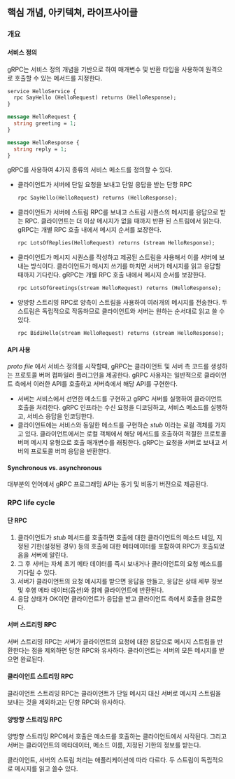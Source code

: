## 핵심 개념, 아키텍쳐, 라이프사이클

### 개요

#### 서비스 정의

gRPC는 서비스 정의 개념을 기반으로 하여 매개변수 및 반환 타입을 사용하여 원격으로 호출할 수 있는 메서드를 지정한다. 

```protobuf
service HelloService {
  rpc SayHello (HelloRequest) returns (HelloResponse);
}

message HelloRequest {
  string greeting = 1;
}

message HelloResponse {
  string reply = 1;
}
```

gRPC를 사용하여 4가지 종류의 서비스 메소드를 정의할 수 있다.

- 클라이언트가 서버에 단일 요청을 보내고 단일 응답을 받는 단항 RPC

  ```protobuf
  rpc SayHello(HelloRequest) returns (HelloResponse);
  ```

- 클라이언트가 서버에 스트림 RPC를 보내고 스트림 시퀀스의 메시지를 응답으로 받는 RPC. 클라이언트는 더 이상 메시지가 없을 때까지 반환 된 스트림에서 읽는다. gRPC는 개별 RPC 호출 내에서 메시지 순서를 보장한다.

  ```protobuf
  rpc LotsOfReplies(HelloRequest) returns (stream HelloResponse);
  ```

- 클라이언트가 메시지 시퀀스를 작성하고 제공된 스트림을 사용해서 이를 서버에 보내는 방식이다. 클라이언트가 메시지 쓰기를 마치면 서버가 메시지를 읽고 응답할 때까지 기다린다. gRPC는 개별 RPC 호출 내에서 메시지 순서를 보장한다.

  ```protobuf
  rpc LotsOfGreetings(stream HelloRequest) returns (HelloResponse);
  ```

- 양방향 스트리밍 RPC로 양측이 스트림을 사용하여 여러개의 메시지를 전송한다. 두 스트림은 독립적으로 작동하므로 클라이언트와 서버는 원하는 순서대로 읽고 쓸 수 있다.

  ```
  rpc BidiHello(stream HelloRequest) returns (stream HelloResponse);
  ```

#### API 사용

*proto file* 에서 서비스 정의를 시작할때, gRPC는 클라이언트 및 서버 측 코드를 생성하는 프로토콜 버퍼 컴파일러 플러그인을 제공한다. gRPC 사용자는 일반적으로 클라이언트 측에서 이러한 API를 호출하고 서버측에서 해당 API를 구현한다.

- 서버는 서비스에서 선언한 메소드를 구현하고 gRPC 서버를 실행하여 클라이언트 호출을 처리한다. gRPC 인프라는 수신 요청을 디코딩하고, 서비스 메소드를 실행하고, 서비스 응답을 인코딩한다.
- 클라이언트에는 서비스와 동일한 메소드를 구현하슨 *stub* 이라는 로컬 객체를 가지고 있다. 클라이언트에서는 로컬 객체에서 해당 메서드를 호출하여 적절한 프로토콜 버퍼 메시지 유형으로 호출 매개변수를 래핑한다. gRPC는 요청을 서버로 보내고 서버의 프로토콜 버퍼 응답을 반환한다.

#### Synchronous vs. asynchronous

대부분의 언어에서 gRPC 프로그래밍 API는 동기 및 비동기 버전으로 제공된다.

### RPC life cycle

#### 단 RPC

1. 클라이언트가 *stub* 메서드를 호출하면 호출에 대한 클라이언트의 메소드 네임, 지정된 기한(설정된 경우) 등의 호출에 대한 메타메이터를 포함하여 RPC가 호출되었음을 서버에 알린다.
2. 그 후 서버는 자체 초기 메타 데이터를 즉시 보내거나 클라이언트의 요청 메소드를 기다릴 수 있다.
3. 서버가 클라이언트의 요청 메시지를 받으면 응답을 만들고, 응답은 상태 세부 정보 및 후행 메타 데이터(옵션)와 함께 클라이언트에 반환된다.
4. 응답 상태가 OK이면 클라이언트가 응답을 받고 클라이언트 측에서 호출을 완료한다.

#### 서버 스트리밍 RPC

서버 스트리밍 RPC는 서버가 클라이언트의 요청에 대한 응답으로 메시지 스트림을 반환한다는 점을 제외하면 당한 RPC와 유사하다. 클라이언트는 서버의 모든 메시지를 받으면 완료된다.

#### 클라이언트 스트리밍 RPC

클라이언트 스트리밍 RPC는 클라이언트가 단일 메시지 대신 서버로 메시지 스트림을 보내는 것을 제외하고는 단항 RPC와 유사하다.

#### 양방향 스트리밍 RPC

양방향 스트리밍 RPC에서 호출은 메소드를 호출하는 클라이언트에서 시작된다. 그리고 서버는 클라이언트의 메타데이터, 메소드 이름, 지정된 기한의 정보를 받는다.

클라이언트, 서버의 스트림 처리는 애플리케이션에 따라 다르다. 두 스트림이 독립적으로 메시지를 읽고 쓸수 있다.